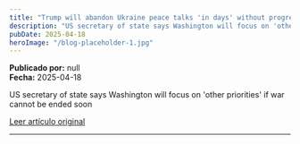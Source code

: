 ```yaml
---
title: "Trump will abandon Ukraine peace talks 'in days' without progress, warns Rubio"
description: "US secretary of state says Washington will focus on 'other priorities' if war cannot be ended soon"
pubDate: 2025-04-18
heroImage: "/blog-placeholder-1.jpg"
---
```


**Publicado por:** null  
**Fecha:** 2025-04-18

US secretary of state says Washington will focus on 'other priorities' if war cannot be ended soon

[Leer artículo original](https://www.ft.com/content/7e00003a-ade9-4262-a517-8f5900483010)

---
